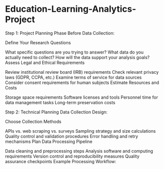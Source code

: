 # Education-Learning-Analytics-Project

Step 1: Project Planning Phase
Before Data Collection:

Define Your Research Questions

What specific questions are you trying to answer?
What data do you actually need to collect?
How will the data support your analysis goals?
Assess Legal and Ethical Requirements

Review institutional review board (IRB) requirements
Check relevant privacy laws (GDPR, CCPA, etc.)
Examine terms of service for data sources
Consider consent requirements for human subjects
Estimate Resources and Costs

Storage space requirements
Software licenses and tools
Personnel time for data management tasks
Long-term preservation costs



Step 2: Technical Planning
Data Collection Design:

Choose Collection Methods

APIs vs. web scraping vs. surveys
Sampling strategy and size calculations
Quality control and validation procedures
Error handling and retry mechanisms
Plan Data Processing Pipeline

Data cleaning and preprocessing steps
Analysis software and computing requirements
Version control and reproducibility measures
Quality assurance checkpoints
Example Processing Workflow:


